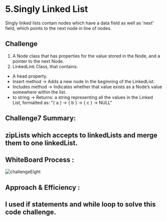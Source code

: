 # 5.Singly Linked List

Singly linked lists contain nodes which have a data field as well as 'next' field, which points to the next node in line of nodes.

## Challenge

1. A Node class that has properties for the value stored in the Node, and a pointer to the next Node.
2. LinkedLink Class, that contains:

- A head property.
- Insert method -> Adds a new node In the beginning of the LinkedList.
- Includes method -> Indicates whether that value exists as a Node’s value somewhere within the list.
- to string -> Returns: a string representing all the values in the Linked List, formatted as:
  "{ a } -> { b } -> { c } -> NULL"

## Challenge7 Summary:

## zipLists which accepts to linkedLists and merge them to one linkedList.

## WhiteBoard Process :

![challengeEight](/Challenge8.jpg)

## Approach & Efficiency :

## I used if statements and while loop to solve this code challenge.
